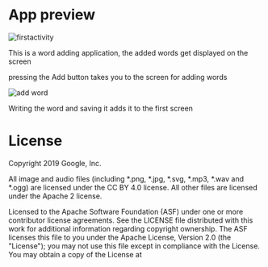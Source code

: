 <h1>App preview</h1>

![firstactivity](https://user-images.githubusercontent.com/110277652/198893868-0de77a5d-582e-4eea-85a6-4b967ddccf8a.png)

This is a word adding application, the added words get displayed on the screen

pressing the Add button takes you to the screen for adding words


![add word](https://user-images.githubusercontent.com/110277652/198894038-5f714a66-9f12-419d-b05d-315fc1d2fc86.png)


Writing the word and saving it adds it to the first screen


<h1>License</h1>
Copyright 2019 Google, Inc.

All image and audio files (including *.png, *.jpg, *.svg, *.mp3, *.wav and *.ogg) are licensed under the CC BY 4.0 license. All other files are licensed under the Apache 2 license.

Licensed to the Apache Software Foundation (ASF) under one or more contributor license agreements. See the LICENSE file distributed with this work for additional information regarding copyright ownership. The ASF licenses this file to you under the Apache License, Version 2.0 (the "License"); you may not use this file except in compliance with the License. You may obtain a copy of the License at

